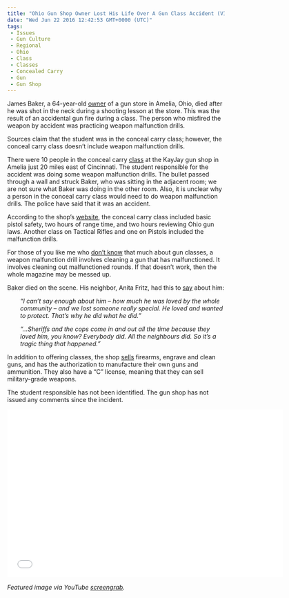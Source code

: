 ```yaml
---
title: "Ohio Gun Shop Owner Lost His Life Over A Gun Class Accident (VIDEO)"
date: "Wed Jun 22 2016 12:42:53 GMT+0000 (UTC)"
tags: 
 - Issues
 - Gun Culture
 - Regional
 - Ohio
 - Class
 - Classes
 - Concealed Carry
 - Gun
 - Gun Shop
---
```

<p><!-- Quick Adsense WordPress Plugin: http://quicksense.net/ --></p><p>James Baker, a 64-year-old <a href="http://www.dailykos.com/stories/2016/6/20/1540632/-Gun-shop-owner-accidentally-killed-during-concealed-carry-class?detail=facebook" onclick="__gaTracker(&apos;send&apos;, &apos;event&apos;, &apos;outbound-article&apos;, &apos;http://www.dailykos.com/stories/2016/6/20/1540632/-Gun-shop-owner-accidentally-killed-during-concealed-carry-class?detail=facebook&apos;, &apos;owner&apos;);" target="_blank">owner</a> of a gun store in Amelia, Ohio, died after he was shot in the neck during a shooting lesson at the store. This was the result of an accidental gun fire during a&#xA0;class. The person who misfired the weapon by accident was practicing weapon malfunction drills.</p><p>Sources claim that the student was in the conceal carry class; however, the conceal carry class doesn&#x2019;t include weapon malfunction drills.</p><p>There were 10 people in the conceal carry&#xA0;<a href="http://www.nydailynews.com/news/national/ohio-man-accidentally-shot-death-gun-safety-class-drill-article-1.2679116" onclick="__gaTracker(&apos;send&apos;, &apos;event&apos;, &apos;outbound-article&apos;, &apos;http://www.nydailynews.com/news/national/ohio-man-accidentally-shot-death-gun-safety-class-drill-article-1.2679116&apos;, &apos;class&apos;);" target="_blank">class</a> at the KayJay gun shop in Amelia just 20 miles east of Cincinnati. The student responsible for the accident was doing some weapon malfunction drills. The bullet passed through a wall and struck Baker, who was sitting in the adjacent room; we are not sure what Baker was doing in the other room. Also, it is unclear why a person in the conceal carry class would need to do weapon malfunction drills. The police have said that it was an accident.</p><p>According to the shop&#x2019;s <a href="http://www.kayjaygunshop.com/classes-and-training/" onclick="__gaTracker(&apos;send&apos;, &apos;event&apos;, &apos;outbound-article&apos;, &apos;http://www.kayjaygunshop.com/classes-and-training/&apos;, &apos;website&apos;);" target="_blank">website</a>, the conceal carry class included basic pistol safety, two hours of range time, and two hours reviewing Ohio gun laws. Another class on Tactical Rifles and one on Pistols included the malfunction drills.</p><p>For those of you like me who <a href="http://www.gunsandammo.com/blogs/defend-thyself/running-the-gun-how-to-clear-a-handgun-malfunction/" onclick="__gaTracker(&apos;send&apos;, &apos;event&apos;, &apos;outbound-article&apos;, &apos;http://www.gunsandammo.com/blogs/defend-thyself/running-the-gun-how-to-clear-a-handgun-malfunction/&apos;, &apos;don\&apos;t know&apos;);" target="_blank">don&#x2019;t know</a> that much about gun classes, a weapon malfunction drill involves cleaning a gun that has malfunctioned. It involves cleaning out malfunctioned rounds. If that doesn&#x2019;t work, then the whole magazine may be messed up.</p><p>Baker died on the scene. His neighbor, Anita Fritz, had this to <a href="http://www.kansascity.com/news/nation-world/national/article84719792.html" onclick="__gaTracker(&apos;send&apos;, &apos;event&apos;, &apos;outbound-article&apos;, &apos;http://www.kansascity.com/news/nation-world/national/article84719792.html&apos;, &apos;say&apos;);" target="_blank">say</a> about him:</p><p style="padding-left: 30px;"><em>&#x201C;I can&#x2019;t say enough about him &#x2013; how much he was loved by the whole community &#x2013; and we lost someone really special. He loved and wanted to protect. That&#x2019;s why he did what he did.&#x201D;</em></p><p style="padding-left: 30px;"><em>&#x201C;&#x2026;Sheriffs and the cops come in and out all the time because they loved him, you know? Everybody did. All the&#xA0;neighbours&#xA0;did. So it&#x2019;s&#xA0;a tragic thing that happened.&#x201D;</em></p><p><!-- Quick Adsense WordPress Plugin: http://quicksense.net/ --></p><p>In addition to offering classes, the shop <a href="http://www.wcpo.com/news/local-news/clermont-county/amelia/dispatch-person-shot-killed-by-accident-in-clemont-county-gun-store" onclick="__gaTracker(&apos;send&apos;, &apos;event&apos;, &apos;outbound-article&apos;, &apos;http://www.wcpo.com/news/local-news/clermont-county/amelia/dispatch-person-shot-killed-by-accident-in-clemont-county-gun-store&apos;, &apos;sells&apos;);" target="_blank">sells</a> firearms, engrave and clean guns, and has the&#xA0;authorization to manufacture their own guns and ammunition. They also have a &#x201C;C&#x201D; license, meaning that they can sell military-grade weapons.</p><p>The student responsible has not been identified. The gun shop has not issued any comments since the incident.</p><p><span class="embed-youtube" style="text-align:center; display: block;"><iframe class="youtube-player" type="text/html" width="640" height="390" src="//www.youtube.com/embed/zAS73e4oPz0?version=3&amp;rel=1&amp;fs=1&amp;autohide=2&amp;showsearch=0&amp;showinfo=1&amp;iv_load_policy=1&amp;wmode=transparent" allowfullscreen="true" style="border:0;"></iframe></span></p><p><em>Featured image via YouTube <a href="https://www.youtube.com/watch?v=zAS73e4oPz0" onclick="__gaTracker(&apos;send&apos;, &apos;event&apos;, &apos;outbound-article&apos;, &apos;https://www.youtube.com/watch?v=zAS73e4oPz0&apos;, &apos;screengrab&apos;);" target="_blank">screengrab</a>.</em></p><div style="font-size:0px;height:0px;line-height:0px;margin:0;padding:0;clear:both"></div>